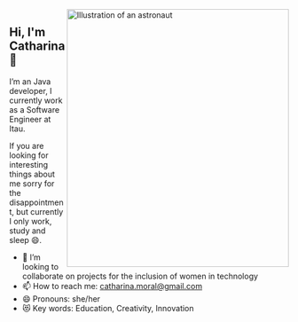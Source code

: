 <img align="right" src="https://user-images.githubusercontent.com/41528935/109573746-1212b680-7ace-11eb-85b4-a426ad1f505e.png" alt="Illustration of an astronaut" height=465px width=400px/>

## Hi, I'm Catharina 👋

I’m an Java developer, I currently work as a Software Engineer at Itau.

If you are looking for interesting things about me sorry for the disappointment, but currently I only work, study and sleep 😄.

- 👯 I’m looking to collaborate on projects for the inclusion of women in technology
- 📫 How to reach me: catharina.moral@gmail.com 
- 😄 Pronouns: she/her
- :heart_eyes_cat: Key words: Education, Creativity, Innovation
